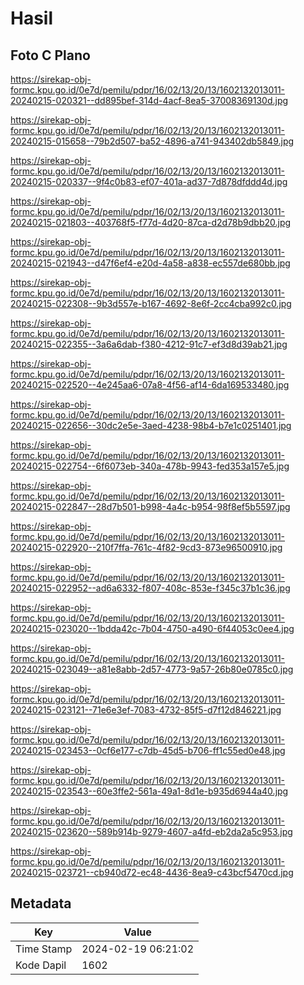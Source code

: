# Hasil

## Foto C Plano

https://sirekap-obj-formc.kpu.go.id/0e7d/pemilu/pdpr/16/02/13/20/13/1602132013011-20240215-020321--dd895bef-314d-4acf-8ea5-37008369130d.jpg

https://sirekap-obj-formc.kpu.go.id/0e7d/pemilu/pdpr/16/02/13/20/13/1602132013011-20240215-015658--79b2d507-ba52-4896-a741-943402db5849.jpg

https://sirekap-obj-formc.kpu.go.id/0e7d/pemilu/pdpr/16/02/13/20/13/1602132013011-20240215-020337--9f4c0b83-ef07-401a-ad37-7d878dfddd4d.jpg

https://sirekap-obj-formc.kpu.go.id/0e7d/pemilu/pdpr/16/02/13/20/13/1602132013011-20240215-021803--403768f5-f77d-4d20-87ca-d2d78b9dbb20.jpg

https://sirekap-obj-formc.kpu.go.id/0e7d/pemilu/pdpr/16/02/13/20/13/1602132013011-20240215-021943--d47f6ef4-e20d-4a58-a838-ec557de680bb.jpg

https://sirekap-obj-formc.kpu.go.id/0e7d/pemilu/pdpr/16/02/13/20/13/1602132013011-20240215-022308--9b3d557e-b167-4692-8e6f-2cc4cba992c0.jpg

https://sirekap-obj-formc.kpu.go.id/0e7d/pemilu/pdpr/16/02/13/20/13/1602132013011-20240215-022355--3a6a6dab-f380-4212-91c7-ef3d8d39ab21.jpg

https://sirekap-obj-formc.kpu.go.id/0e7d/pemilu/pdpr/16/02/13/20/13/1602132013011-20240215-022520--4e245aa6-07a8-4f56-af14-6da169533480.jpg

https://sirekap-obj-formc.kpu.go.id/0e7d/pemilu/pdpr/16/02/13/20/13/1602132013011-20240215-022656--30dc2e5e-3aed-4238-98b4-b7e1c0251401.jpg

https://sirekap-obj-formc.kpu.go.id/0e7d/pemilu/pdpr/16/02/13/20/13/1602132013011-20240215-022754--6f6073eb-340a-478b-9943-fed353a157e5.jpg

https://sirekap-obj-formc.kpu.go.id/0e7d/pemilu/pdpr/16/02/13/20/13/1602132013011-20240215-022847--28d7b501-b998-4a4c-b954-98f8ef5b5597.jpg

https://sirekap-obj-formc.kpu.go.id/0e7d/pemilu/pdpr/16/02/13/20/13/1602132013011-20240215-022920--210f7ffa-761c-4f82-9cd3-873e96500910.jpg

https://sirekap-obj-formc.kpu.go.id/0e7d/pemilu/pdpr/16/02/13/20/13/1602132013011-20240215-022952--ad6a6332-f807-408c-853e-f345c37b1c36.jpg

https://sirekap-obj-formc.kpu.go.id/0e7d/pemilu/pdpr/16/02/13/20/13/1602132013011-20240215-023020--1bdda42c-7b04-4750-a490-6f44053c0ee4.jpg

https://sirekap-obj-formc.kpu.go.id/0e7d/pemilu/pdpr/16/02/13/20/13/1602132013011-20240215-023049--a81e8abb-2d57-4773-9a57-26b80e0785c0.jpg

https://sirekap-obj-formc.kpu.go.id/0e7d/pemilu/pdpr/16/02/13/20/13/1602132013011-20240215-023121--71e6e3ef-7083-4732-85f5-d7f12d846221.jpg

https://sirekap-obj-formc.kpu.go.id/0e7d/pemilu/pdpr/16/02/13/20/13/1602132013011-20240215-023453--0cf6e177-c7db-45d5-b706-ff1c55ed0e48.jpg

https://sirekap-obj-formc.kpu.go.id/0e7d/pemilu/pdpr/16/02/13/20/13/1602132013011-20240215-023543--60e3ffe2-561a-49a1-8d1e-b935d6944a40.jpg

https://sirekap-obj-formc.kpu.go.id/0e7d/pemilu/pdpr/16/02/13/20/13/1602132013011-20240215-023620--589b914b-9279-4607-a4fd-eb2da2a5c953.jpg

https://sirekap-obj-formc.kpu.go.id/0e7d/pemilu/pdpr/16/02/13/20/13/1602132013011-20240215-023721--cb940d72-ec48-4436-8ea9-c43bcf5470cd.jpg


## Metadata

| Key        | Value               |
| ---------- | ------------------- |
| Time Stamp | 2024-02-19 06:21:02 |
| Kode Dapil | 1602                |



